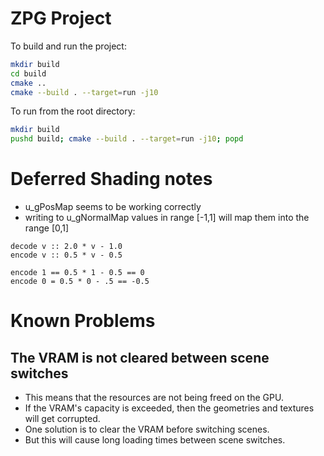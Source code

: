 # ZPG Project

To build and run the project:

```sh
mkdir build
cd build
cmake ..
cmake --build . --target=run -j10
```

To run from the root directory:

```sh
mkdir build
pushd build; cmake --build . --target=run -j10; popd
```

# Deferred Shading notes

- u_gPosMap seems to be working correctly
- writing to u_gNormalMap values in range [-1,1] will map them into the range [0,1]

```
decode v :: 2.0 * v - 1.0
encode v :: 0.5 * v - 0.5

encode 1 == 0.5 * 1 - 0.5 == 0
encode 0 = 0.5 * 0 - .5 == -0.5
```




# Known Problems

## The VRAM is not cleared between scene switches

- This means that the resources are not being freed on the GPU.
- If the VRAM's capacity is exceeded, then the geometries and textures will get corrupted.
- One solution is to clear the VRAM before switching scenes. 
- But this will cause long loading times between scene switches.
